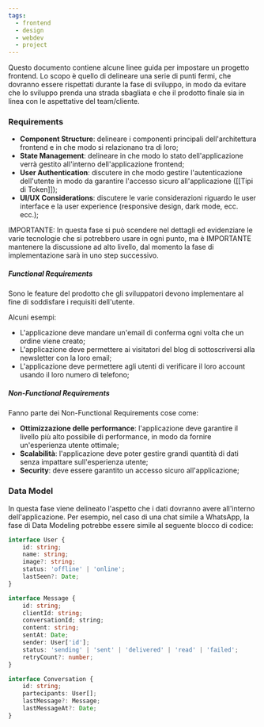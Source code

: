 ```yaml
---
tags:
  - frontend
  - design
  - webdev
  - project
---
```

Questo documento contiene alcune linee guida per impostare un progetto frontend. Lo scopo è quello di delineare una serie di punti fermi, che dovranno essere rispettati durante la fase di sviluppo, in modo da evitare che lo sviluppo prenda una strada sbagliata e che il prodotto finale sia in linea con le aspettative del team/cliente.

### Requirements

- **Component Structure**: delineare i componenti principali dell'architettura frontend e in che modo si relazionano tra di loro;
- **State Management**: delineare in che modo lo stato dell'applicazione verrà gestito all'interno dell'applicazione frontend;
- **User Authentication**: discutere in che modo gestire l'autenticazione dell'utente in modo da garantire l'accesso sicuro all'applicazione ([[Tipi di Token]]);
- **UI/UX Considerations**: discutere le varie considerazioni riguardo le user interface e la user experience (responsive design, dark mode, ecc. ecc.);

IMPORTANTE: In questa fase si può scendere nel dettagli ed evidenziare le varie tecnologie che si potrebbero usare in ogni punto, ma è IMPORTANTE mantenere la discussione ad alto livello, dal momento la fase di implementazione sarà in uno step successivo.

##### Functional Requirements

Sono le feature del prodotto che gli sviluppatori devono implementare al fine di soddisfare i requisiti dell'utente.

Alcuni esempi:
- L'applicazione deve mandare un'email di conferma ogni volta che un ordine viene creato;
- L'applicazione deve permettere ai visitatori del blog di sottoscriversi alla newsletter con la loro email;
- L'applicazione deve permettere agli utenti di verificare il loro account usando il loro numero di telefono;

##### Non-Functional Requirements

Fanno parte dei Non-Functional Requirements cose come:
- **Ottimizzazione delle performance**: l'applicazione deve garantire il livello più alto possibile di performance, in modo da fornire un'esperienza utente ottimale;
- **Scalabilità**: l'applicazione deve poter gestire grandi quantità di dati senza impattare sull'esperienza utente;
- **Security**: deve essere garantito un accesso sicuro all'applicazione;

### Data Model

In questa fase viene delineato l'aspetto che i dati dovranno avere all'interno dell'applicazione. Per esempio, nel caso di una chat simile a WhatsApp, la fase di Data Modeling potrebbe essere simile al seguente blocco di codice:

```ts
interface User {
	id: string;
	name: string;
	image?: string;
	status: 'offline' | 'online';
	lastSeen?: Date;
}

interface Message {
	id: string;
	clientId: string;
	conversationId; string;
	content: string;
	sentAt: Date;
	sender: User['id'];
	status: 'sending' | 'sent' | 'delivered' | 'read' | 'failed';
	retryCount?: number;
}

interface Conversation {
	id: string;
	partecipants: User[];
	lastMessage?: Message;
	lastMessageAt?: Date;
}
```